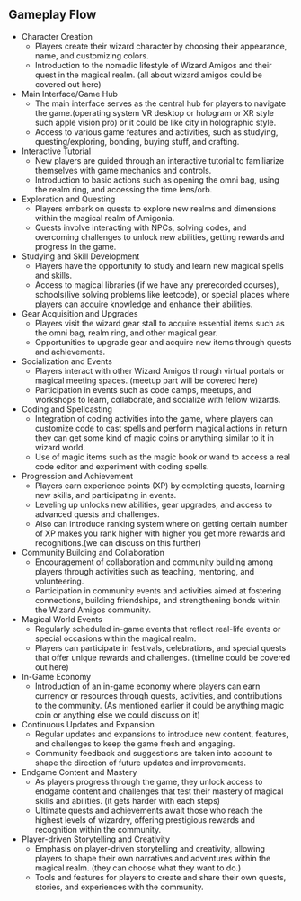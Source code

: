 ## Gameplay Flow
- Character Creation
  - Players create their wizard character by choosing their appearance, name, and customizing colors.
  - Introduction to the nomadic lifestyle of Wizard Amigos and their quest in the magical realm. (all about wizard amigos could be covered out here)
- Main Interface/Game Hub
  - The main interface serves as the central hub for players to navigate the game.(operating system VR desktop or hologram or XR style such apple vision pro) or it could be like city in holographic style.
  - Access to various game features and activities, such as studying, questing/exploring, bonding, buying stuff, and crafting.
- Interactive Tutorial
  - New players are guided through an interactive tutorial to familiarize themselves with game mechanics and controls.
  - Introduction to basic actions such as opening the omni bag, using the realm ring, and accessing the time lens/orb.
- Exploration and Questing
  - Players embark on quests to explore new realms and dimensions within the magical realm of Amigonia.
  - Quests involve interacting with NPCs, solving codes, and overcoming challenges to unlock new abilities, getting rewards and progress in the game.
- Studying and Skill Development
  - Players have the opportunity to study and learn new magical spells and skills.
  - Access to magical libraries (if we have any prerecorded courses), schools(live solving problems like leetcode), or special places where players can acquire knowledge and enhance their abilities.
- Gear Acquisition and Upgrades
  - Players visit the wizard gear stall to acquire essential items such as the omni bag, realm ring, and other magical gear.
  - Opportunities to upgrade gear and acquire new items through quests and achievements.
- Socialization and Events
  - Players interact with other Wizard Amigos through virtual portals or magical meeting spaces. (meetup part will be covered here)
  - Participation in events such as code camps, meetups, and workshops to learn, collaborate, and socialize with fellow wizards.
- Coding and Spellcasting
  - Integration of coding activities into the game, where players can customize code to cast spells and perform magical actions in return they can get some kind of magic coins or anything similar to it in wizard world.
  - Use of magic items such as the magic book or wand to access a real code editor and experiment with coding spells.
- Progression and Achievement
  - Players earn experience points (XP) by completing quests, learning new skills, and participating in events.
  - Leveling up unlocks new abilities, gear upgrades, and access to advanced quests and challenges.
  - Also can introduce ranking system where on getting certain number of XP makes you rank higher with higher you get more rewards and recognitions.(we can discuss on this further)
- Community Building and Collaboration
  - Encouragement of collaboration and community building among players through activities such as teaching, mentoring, and volunteering.
  - Participation in community events and activities aimed at fostering connections, building friendships, and strengthening bonds within the Wizard Amigos community.
- Magical World Events
  - Regularly scheduled in-game events that reflect real-life events or special occasions within the magical realm.
  - Players can participate in festivals, celebrations, and special quests that offer unique rewards and challenges. (timeline could be covered out here)
- In-Game Economy
  - Introduction of an in-game economy where players can earn currency or resources through quests, activities, and contributions to the community. (As mentioned earlier it could be anything magic coin or anything else we could discuss on it)
- Continuous Updates and Expansion
  - Regular updates and expansions to introduce new content, features, and challenges to keep the game fresh and engaging.
  - Community feedback and suggestions are taken into account to shape the direction of future updates and improvements.
- Endgame Content and Mastery
  - As players progress through the game, they unlock access to endgame content and challenges that test their mastery of magical skills and abilities. (it gets harder with each steps)
  - Ultimate quests and achievements await those who reach the highest levels of wizardry, offering prestigious rewards and recognition within the community.
- Player-driven Storytelling and Creativity
  - Emphasis on player-driven storytelling and creativity, allowing players to shape their own narratives and adventures within the magical realm. (they can choose what they want to do.)
  - Tools and features for players to create and share their own quests, stories, and experiences with the community.

